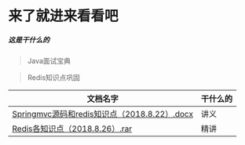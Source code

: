 # 来了就进来看看吧
##### 这是干什么的
> Java面试宝典

> Redis知识点巩固

文档名字 | 干什么的
---|---
 [Springmvc源码和redis知识点（2018.8.22）.docx](https://github.com/wangrichao163/babybutt/tree/master/doc) | 讲义
 [Redis各知识点（2018.8.26）.rar](https://github.com/wangrichao163/babybutt/tree/master/doc) | 精讲

